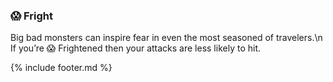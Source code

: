 ### 😱 Fright
Big bad monsters can inspire fear in even the most seasoned of travelers.\n
If you’re 😱 Frightened then your attacks are less likely to hit.

{% include footer.md %}